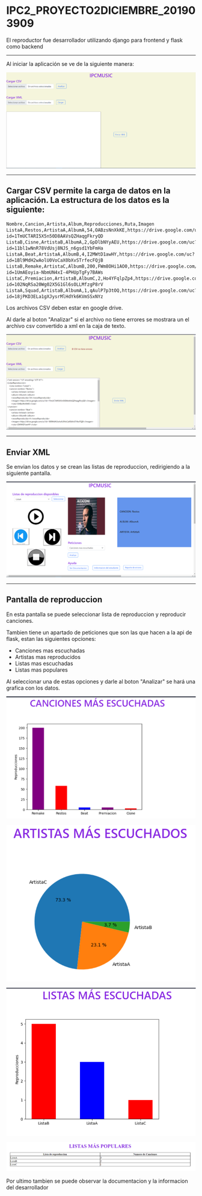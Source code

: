 # **IPC2_PROYECTO2DICIEMBRE_201903909**

El reproductor fue desarrollador utilizando django para frontend y flask como backend


___

Al iniciar la aplicación se ve de la siguiente manera:

![](./SS/inicio.png)


____

## Cargar CSV permite la carga de datos en la aplicación. La estructura de los datos es la siguiente:


~~~csv
Nombre,Cancion,Artista,Album,Reproducciones,Ruta,Imagen
ListaA,Restos,ArtistaA,AlbumA,54,OABzsNnXkKE,https://drive.google.com/uc?id=1TmUCTARI5X5n50D8AAVsQZHaqgFkryQD
ListaB,Cisne,ArtistaB,AlbumA,2,GpDlbNYyAEU,https://drive.google.com/uc?id=11bl1wNnR78VdUsj8NJS_n6gsd1YbFmHa
ListaA,Beat,ArtistaA,AlbumB,4,I2MWtD1awHY,https://drive.google.com/uc?id=1Bl9MdH2wAolU0VoCaX0bXvSTrfecFQjB
ListaB,Remake,ArtistaC,AlbumB,200,FWm8OHi1AO0,https://drive.google.com/uc?id=1UmAEoyia-NbmUN4xI-4PHUpTgFy7BAWs
ListaC,Premiacion,ArtistaB,AlbumC,2,Ho4YFqlpZp4,https://drive.google.com/uc?id=102NqRSa20Wg02X5G1Gl6sOLLMfzgP8rV
ListaA,Squad,ArtistaB,AlbumA,1,qAulP7p3tOQ,https://drive.google.com/uc?id=18jPKD3ELa1gXJysrMlHdYk6KVmSSxNYz
~~~

Los archivos CSV deben estar en google drive.

Al darle al boton "Analizar" si el archivo no tiene errores se mostrara un el archivo csv convertido a xml en la caja de texto.

![](./SS/Analizar.png)


___

## Enviar XML

Se envian los datos y se crean las listas de reproduccion, redirigiendo a la siguiente pantalla.


![](./SS/reproductor.png)


____

## Pantalla de reproduccion

En esta pantalla se puede seleccionar lista de reproduccion y reproducir canciones.


Tambien tiene un apartado de peticiones que son las que hacen a la api de flask, estan las siguientes opciones:

- Canciones mas escuchadas
- Artistas mas reproducidos
- Listas mas escuchadas
- Listas mas populares

Al seleccionar una de estas opciones y darle al boton "Analizar" se hará una grafica con los datos.

![](./SS/CME.png)


![](./SS/AME.png)


![](./SS/LME.png)


![](./SS/LMP.png)


Por ultimo tambien se puede observar la documentacion y la informacion del desarrollador
